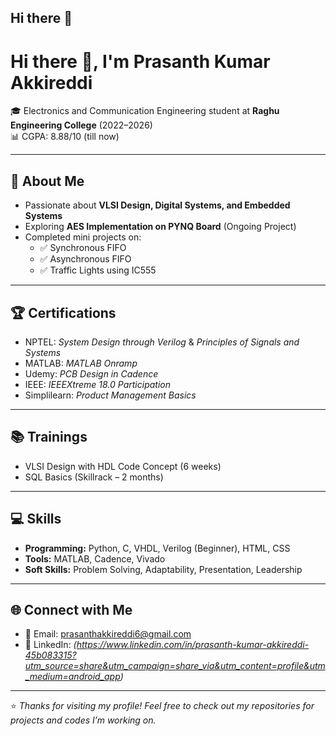 ## Hi there 👋
# Hi there 👋, I'm Prasanth Kumar Akkireddi  

🎓 Electronics and Communication Engineering student at **Raghu Engineering College** (2022–2026)  
📊 CGPA: 8.88/10 (till now)  

---

## 🚀 About Me
- Passionate about **VLSI Design, Digital Systems, and Embedded Systems**  
- Exploring **AES Implementation on PYNQ Board** (Ongoing Project)  
- Completed mini projects on:
  - ✅ Synchronous FIFO  
  - ✅ Asynchronous FIFO  
  - ✅ Traffic Lights using IC555  

---

## 🏆 Certifications
- NPTEL: *System Design through Verilog* & *Principles of Signals and Systems*  
- MATLAB: *MATLAB Onramp*  
- Udemy: *PCB Design in Cadence*  
- IEEE: *IEEEXtreme 18.0 Participation*  
- Simplilearn: *Product Management Basics*  

---

## 📚 Trainings
- VLSI Design with HDL Code Concept (6 weeks)  
- SQL Basics (Skillrack – 2 months)  

---

## 💻 Skills
- **Programming:** Python, C, VHDL, Verilog (Beginner), HTML, CSS  
- **Tools:** MATLAB, Cadence, Vivado  
- **Soft Skills:** Problem Solving, Adaptability, Presentation, Leadership  

---

## 🌐 Connect with Me
- 📧 Email: [prasanthakkireddi6@gmail.com](mailto:prasanthakkireddi6@gmail.com)  
- 🔗 LinkedIn: *(https://www.linkedin.com/in/prasanth-kumar-akkireddi-45b083315?utm_source=share&utm_campaign=share_via&utm_content=profile&utm_medium=android_app)*  

---

⭐ *Thanks for visiting my profile! Feel free to check out my repositories for projects and codes I’m working on.*  
